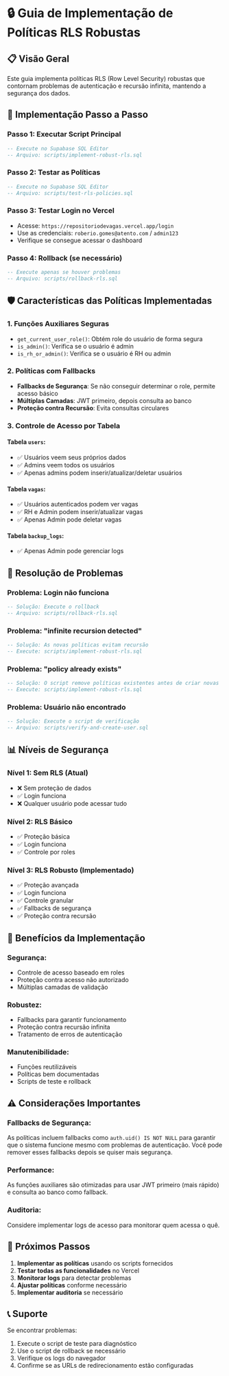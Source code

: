 # 🔒 Guia de Implementação de Políticas RLS Robustas

## 📋 Visão Geral

Este guia implementa políticas RLS (Row Level Security) robustas que contornam problemas de autenticação e recursão infinita, mantendo a segurança dos dados.

## 🚀 Implementação Passo a Passo

### **Passo 1: Executar Script Principal**
```sql
-- Execute no Supabase SQL Editor
-- Arquivo: scripts/implement-robust-rls.sql
```

### **Passo 2: Testar as Políticas**
```sql
-- Execute no Supabase SQL Editor
-- Arquivo: scripts/test-rls-policies.sql
```

### **Passo 3: Testar Login no Vercel**
- Acesse: `https://repositoriodevagas.vercel.app/login`
- Use as credenciais: `roberio.gomes@atento.com` / `admin123`
- Verifique se consegue acessar o dashboard

### **Passo 4: Rollback (se necessário)**
```sql
-- Execute apenas se houver problemas
-- Arquivo: scripts/rollback-rls.sql
```

## 🛡️ Características das Políticas Implementadas

### **1. Funções Auxiliares Seguras**
- `get_current_user_role()`: Obtém role do usuário de forma segura
- `is_admin()`: Verifica se o usuário é admin
- `is_rh_or_admin()`: Verifica se o usuário é RH ou admin

### **2. Políticas com Fallbacks**
- **Fallbacks de Segurança**: Se não conseguir determinar o role, permite acesso básico
- **Múltiplas Camadas**: JWT primeiro, depois consulta ao banco
- **Proteção contra Recursão**: Evita consultas circulares

### **3. Controle de Acesso por Tabela**

#### **Tabela `users`:**
- ✅ Usuários veem seus próprios dados
- ✅ Admins veem todos os usuários
- ✅ Apenas admins podem inserir/atualizar/deletar usuários

#### **Tabela `vagas`:**
- ✅ Usuários autenticados podem ver vagas
- ✅ RH e Admin podem inserir/atualizar vagas
- ✅ Apenas Admin pode deletar vagas

#### **Tabela `backup_logs`:**
- ✅ Apenas Admin pode gerenciar logs

## 🔧 Resolução de Problemas

### **Problema: Login não funciona**
```sql
-- Solução: Execute o rollback
-- Arquivo: scripts/rollback-rls.sql
```

### **Problema: "infinite recursion detected"**
```sql
-- Solução: As novas políticas evitam recursão
-- Execute: scripts/implement-robust-rls.sql
```

### **Problema: "policy already exists"**
```sql
-- Solução: O script remove políticas existentes antes de criar novas
-- Execute: scripts/implement-robust-rls.sql
```

### **Problema: Usuário não encontrado**
```sql
-- Solução: Execute o script de verificação
-- Arquivo: scripts/verify-and-create-user.sql
```

## 📊 Níveis de Segurança

### **Nível 1: Sem RLS (Atual)**
- ❌ Sem proteção de dados
- ✅ Login funciona
- ❌ Qualquer usuário pode acessar tudo

### **Nível 2: RLS Básico**
- ✅ Proteção básica
- ✅ Login funciona
- ✅ Controle por roles

### **Nível 3: RLS Robusto (Implementado)**
- ✅ Proteção avançada
- ✅ Login funciona
- ✅ Controle granular
- ✅ Fallbacks de segurança
- ✅ Proteção contra recursão

## 🎯 Benefícios da Implementação

### **Segurança:**
- Controle de acesso baseado em roles
- Proteção contra acesso não autorizado
- Múltiplas camadas de validação

### **Robustez:**
- Fallbacks para garantir funcionamento
- Proteção contra recursão infinita
- Tratamento de erros de autenticação

### **Manutenibilidade:**
- Funções reutilizáveis
- Políticas bem documentadas
- Scripts de teste e rollback

## ⚠️ Considerações Importantes

### **Fallbacks de Segurança:**
As políticas incluem fallbacks como `auth.uid() IS NOT NULL` para garantir que o sistema funcione mesmo com problemas de autenticação. Você pode remover esses fallbacks depois se quiser mais segurança.

### **Performance:**
As funções auxiliares são otimizadas para usar JWT primeiro (mais rápido) e consulta ao banco como fallback.

### **Auditoria:**
Considere implementar logs de acesso para monitorar quem acessa o quê.

## 🔄 Próximos Passos

1. **Implementar as políticas** usando os scripts fornecidos
2. **Testar todas as funcionalidades** no Vercel
3. **Monitorar logs** para detectar problemas
4. **Ajustar políticas** conforme necessário
5. **Implementar auditoria** se necessário

## 📞 Suporte

Se encontrar problemas:
1. Execute o script de teste para diagnóstico
2. Use o script de rollback se necessário
3. Verifique os logs do navegador
4. Confirme se as URLs de redirecionamento estão configuradas
